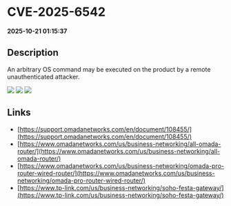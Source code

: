 # CVE-2025-6542

**2025-10-21 01:15:37**

## Description
An arbitrary OS command may be executed on the product by a remote unauthenticated attacker.

![](https://img.shields.io/static/v1?label=Score&message=9.3&color=red)
![](https://img.shields.io/static/v1?label=Severity&message=CRITICAL&color=red)
![](https://img.shields.io/static/v1?label=CWE&message=RCE&color=green)

## Links
- [https://support.omadanetworks.com/en/document/108455/](https://support.omadanetworks.com/en/document/108455/)
- [https://www.omadanetworks.com/us/business-networking/all-omada-router/](https://www.omadanetworks.com/us/business-networking/all-omada-router/)
- [https://www.omadanetworks.com/us/business-networking/omada-pro-router-wired-router/](https://www.omadanetworks.com/us/business-networking/omada-pro-router-wired-router/)
- [https://www.tp-link.com/us/business-networking/soho-festa-gateway/](https://www.tp-link.com/us/business-networking/soho-festa-gateway/)
